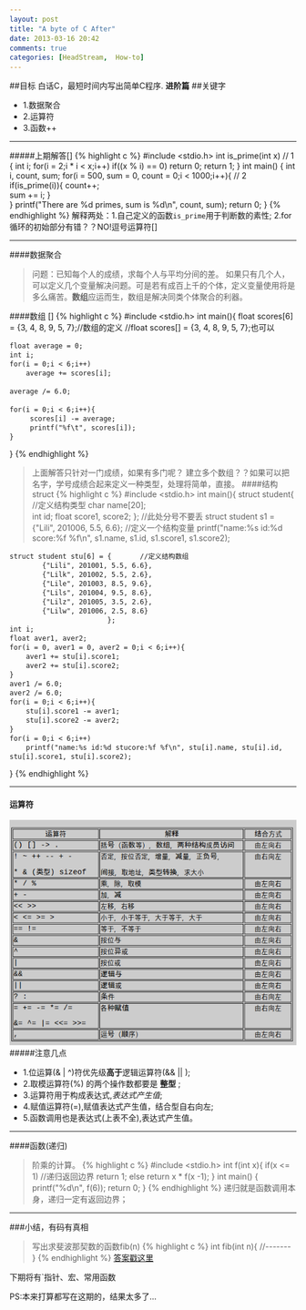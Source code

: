 ```yaml
---
layout: post
title: "A byte of C After"
date: 2013-03-16 20:42
comments: true
categories: [HeadStream,  How-to]
---
```

##目标
白话C，最短时间内写出简单C程序.
**进阶篇**
##关键字
+ 1.数据聚合
+ 2.运算符
+ 3.函数++

----	
#####上期解答[]
{% highlight c %}
#include <stdio.h>
	int is_prime(int x) // 1
	{
		int i;
		for(i = 2;i * i < x;i++)
			if((x % i) == 0) 
				return 0;
		return 1;
	}
	int main() 
	{
		int i, count, sum;
		for(i = 500, sum = 0, count = 0;i < 1000;i++){ // 2
			if(is_prime(i)){
				count++;		
				sum += i;
			}			
		}
		printf("There are %d primes, sum is %d\n", count, sum);
		return 0;
	}
{% endhighlight %}
解释两处：1.自己定义的函数`is_prime`用于判断数的素性; 2.for循环的初始部分有错？？NO!逗号运算符[]

---
####数据聚合
>问题：已知每个人的成绩，求每个人与平均分间的差。
如果只有几个人，可以定义几个变量解决问题。可是若有成百上千的个体，定义变量使用将是多么痛苦。**数组**应运而生，数组是解决同类个体聚合的利器。

####数组 []
{% highlight c %}
#include <stdio.h>
int main(){
	float scores[6] = {3, 4, 8, 9, 5, 7};//数组的定义
	//float scores[] = {3, 4, 8, 9, 5, 7};也可以 

	float average = 0;
	int i;
	for(i = 0;i < 6;i++)
		average += scores[i];

	average /= 6.0;

	for(i = 0;i < 6;i++){
		 scores[i] -= average;
		 printf("%f\t", scores[i]);
	}	
}
{% endhighlight %}

>上面解答只针对一门成绩，如果有多门呢？ 建立多个数组？？如果可以把名字，学号成绩合起来定义一种类型，处理将简单，直接。
####结构 struct
{% highlight c %}
#include <stdio.h>
int main(){
	struct student{		//定义结构类型
		char name[20];		
		int id;
		float score1, score2;
	}; //此处分号不要丢
	struct student s1 = {"Lili", 201006, 5.5, 6.6};  //定义一个结构变量
	printf("name:%s id:%d score:%f %f\n", s1.name, s1.id, s1.score1, s1.score2);

	struct student stu[6] = {		//定义结构数组
			{"Lili", 201001, 5.5, 6.6},
			{"Lilk", 201002, 5.5, 2.6},
			{"Lile", 201003, 8.5, 9.6},
			{"Lils", 201004, 9.5, 8.6},
			{"Lilz", 201005, 3.5, 2.6},
			{"Lilw", 201006, 2.5, 8.6}
							};
	int i;
	float aver1, aver2;
	for(i = 0, aver1 = 0, aver2 = 0;i < 6;i++){
		aver1 += stu[i].score1;		
		aver2 += stu[i].score2;		
	}
	aver1 /= 6.0;
	aver2 /= 6.0;
	for(i = 0;i < 6;i++){
		stu[i].score1 -= aver1; 
		stu[i].score2 -= aver2;
	}
	for(i = 0;i < 6;i++)
		printf("name:%s id:%d stucore:%f %f\n", stu[i].name, stu[i].id, stu[i].score1, stu[i].score2);
}
{% endhighlight %}

-----
#### 运算符
![sd](/img/c.png)
#####注意几点
+ 1.位运算(& | ^)符优先级**高于**逻辑运算符(&& || );
+ 2.取模运算符(%) 的两个操作数都要是 **整型** ;
+ 3.运算符用于构成表达式,*表达式产生值*;
+ 4.赋值运算符(=),赋值表达式产生值，结合型自右向左;
+ 5.函数调用也是表达式(上表不全),表达式产生值。

---
####函数(递归)
>阶乘的计算。
{% highlight c %}
#include <stdio.h>
	int f(int x){
		if(x <= 1) //递归返回边界
			return 1;
		else return x * f(x -1);
	}
	int main()
	{
		printf("%d\n", f(6));
		return 0;
	}
{% endhighlight %}
递归就是函数调用本身，递归一定有返回边界；

---
###小结，有码有真相
>写出求斐波那契数的函数fib(n)
{% highlight c %}
int fib(int n){
 	//-------
}
{% endhighlight %}
[答案戳这里](/HeadStream/Tutorial/How-to/2013/03/17/learningc3/index.html)

下期将有`指针、宏、常用函数

PS:本来打算都写在这期的，结果太多了...
